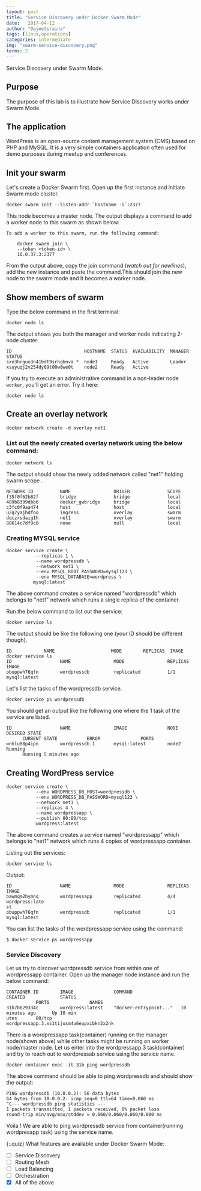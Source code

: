 ```yaml
---
layout: post
title: "Service Discovery under Docker Swarm Mode"
date:   2017-04-12
author: "@ajeetsraina"
tags: [linux,operations]
categories: intermediate
img: "swarm-service-discovery.png"
terms: 2
---
```

Service Discovery under Swarm Mode.

## Purpose

The purpose of this lab is to illustrate how Service Discovery works under Swarm Mode.

## The application

WordPress is an open-source content management system (CMS) based on PHP and MySQL. 
It is a very simple containers application often used for demo purposes during meetup and conferences.


## Init your swarm

Let's create a Docker Swarm first. Open up the first instance and initiate Swarm mode cluster.

```.term1
docker swarm init --listen-addr `hostname -i`:2377
```

This node becomes a master node. The output displays a command to add a worker node to this swarm as shown below:

```
To add a worker to this swarm, run the following command:

    docker swarm join \
    --token <token-id> \
    10.0.37.3:2377
```    


From the output above, copy the join command (*watch out for newlines*), add the new instance and paste the command.This should join the new node to the swarm mode and it becomes a worker node.

## Show members of swarm

Type the below command in the first terminal:

```.term1
docker node ls
```

The output shows you both the manager and worker node indicating 2-node cluster:

```
ID                           HOSTNAME  STATUS  AVAILABILITY  MANAGER STATUS
sxn3hrguu3n41bdt9srhqbnva *  node1     Ready   Active        Leader
xsuyuqj2v254dy09t00w8we0t    node2     Ready   Active
```


If you try to execute an administrative command in a non-leader node `worker`, you'll get an error. Try it here:

```.term2
docker node ls
```

## Create an overlay network

```.term1
docker network create -d overlay net1
```

### List out the newly created overlay network using the below command: 


```.term1
docker network ls
```
The output should show the newly added network called "net1" holding swarm scope .

```
NETWORK ID          NAME                DRIVER              SCOPE
f35f0f62b82f        bridge              bridge              local
489b8399dbb6        docker_gwbridge     bridge              local
c3fc0f9aa474        host                host                local
u2q7yajhdfoo        ingress             overlay             swarm
dqczrsdaig1h        net1                overlay             swarm
88614c7df9c8        none                null                local
```


### Creating MYSQL service

```.term1
docker service create \
           --replicas 1 \
           --name wordpressdb \
           --network net1 \
           --env MYSQL_ROOT_PASSWORD=mysql123 \
           --env MYSQL_DATABASE=wordpress \
          mysql:latest
```

The above command creates a service named "wordpressdb" which belongs to "net1" network which runs a single replica of the container.

Run the below command to list out the service:

```.term1
docker service ls 
```


The output should be like the following one (your ID should be different though).

```
ID            NAME                     MODE        REPLICAS  IMAGE
docker service ls
ID                  NAME                MODE                REPLICAS            IMAGE
obuppwh76qfn        wordpressdb         replicated          1/1                 mysql:latest
```

Let's list the tasks of the wordpressdb service.

```.term1
docker service ps wordpressdb
```

You should get an output like the following one where the 1 task  of the service are listed.

```
ID                  NAME                IMAGE               NODE                DESIRED STATE
      CURRENT STATE           ERROR               PORTS
wnhlu88p4ipn        wordpressdb.1       mysql:latest        node2               Running
      Running 5 minutes ago
```


## Creating WordPress service


```.term1
docker service create \
           --env WORDPRESS_DB_HOST=wordpressdb \
           --env WORDPRESS_DB_PASSWORD=mysql123 \
           --network net1 \
           --replicas 4 \
           --name wordpressapp \
           --publish 80:80/tcp 
           wordpress:latest
```

The above command creates a service named "wordpressapp" which belongs to "net1" network which runs 4 copies of wordpressapp container.

Listing out the services:

```.term1
docker service ls
```

Output:

```
ID                  NAME                MODE                REPLICAS            IMAGE
bawmqm2hymnq        wordpressapp        replicated          4/4                 wordpress:late
st
obuppwh76qfn        wordpressdb         replicated          1/1                 mysql:latest
```

You can list the tasks of the wordpressapp service using the command:

```.term1
$ docker service ps wordpressapp
```
### Service Discovery

Let us try to discover wordpressdb service from within one of wordpressapp container. Open up the manager node instance and run the below command:

```
CONTAINER ID        IMAGE               COMMAND                  CREATED             STATUS
           PORTS               NAMES
31b7b029334c        wordpress:latest    "docker-entrypoint..."   10 minutes ago      Up 10 min
utes       80/tcp              wordpressapp.3.xs1tijusm4u6eupxibkn2x2nk
```
There is a wordpressapp task(container) running on the manager node(shown above) while other tasks might be running on worker node/master node. Let us enter into the wordpressapp.3 task(container) and try to reach out to wordpressab service using the service name.

```.term1
docker container exec -it 31b ping wordpressdb
```

The above command should be able to ping wordpressdb and should show the output:

```
PING wordpressdb (10.0.0.2): 56 data bytes
64 bytes from 10.0.0.2: icmp_seq=0 ttl=64 time=0.060 ms
^C--- wordpressdb ping statistics ---
1 packets transmitted, 1 packets received, 0% packet loss
round-trip min/avg/max/stddev = 0.060/0.060/0.060/0.000 ms
```

Voila ! We are able to ping wordpressdb service from container(running wordpresapp task) using the service name.


{:.quiz}
What features are available under Docker Swarm Mode:
- [ ] Service Discovery
- [ ] Routing Mesh
- [ ] Load Balancing
- [ ] Orchestration
- [x] All of the above
